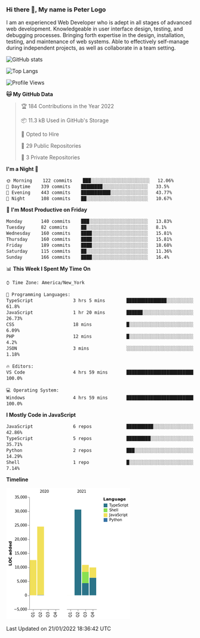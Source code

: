 ### Hi there 👋, My name is Peter Logo

I am an experienced Web Developer who is adept in all stages of advanced web development. Knowledgeable in user interface design, 
testing, and debugging processes. Bringing forth expertise in the design, installation, testing, and maintenance of web systems. 
Able to effectively self-manage during independent projects, as well as collaborate in a team setting.

![GitHub stats](https://github-readme-stats.vercel.app/api?username=peterlogo&show_icons=true&count_private=true&theme=dark)

![Top Langs](https://github-readme-stats.vercel.app/api/top-langs/?username=peterlogo&theme=dark&layout=compact&langs_count=8)

<!--START_SECTION:waka-->
![Profile Views](http://img.shields.io/badge/Profile%20Views-9-blue)

**🐱 My GitHub Data** 

> 🏆 184 Contributions in the Year 2022
 > 
> 📦 11.3 kB Used in GitHub's Storage 
 > 
> 💼 Opted to Hire
 > 
> 📜 29 Public Repositories 
 > 
> 🔑 3 Private Repositories  
 > 
**I'm a Night 🦉** 

```text
🌞 Morning    122 commits    ███░░░░░░░░░░░░░░░░░░░░░░   12.06% 
🌆 Daytime    339 commits    ████████░░░░░░░░░░░░░░░░░   33.5% 
🌃 Evening    443 commits    ███████████░░░░░░░░░░░░░░   43.77% 
🌙 Night      108 commits    ██░░░░░░░░░░░░░░░░░░░░░░░   10.67%

```
📅 **I'm Most Productive on Friday** 

```text
Monday       140 commits    ███░░░░░░░░░░░░░░░░░░░░░░   13.83% 
Tuesday      82 commits     ██░░░░░░░░░░░░░░░░░░░░░░░   8.1% 
Wednesday    160 commits    ████░░░░░░░░░░░░░░░░░░░░░   15.81% 
Thursday     160 commits    ████░░░░░░░░░░░░░░░░░░░░░   15.81% 
Friday       189 commits    ████░░░░░░░░░░░░░░░░░░░░░   18.68% 
Saturday     115 commits    ██░░░░░░░░░░░░░░░░░░░░░░░   11.36% 
Sunday       166 commits    ████░░░░░░░░░░░░░░░░░░░░░   16.4%

```


📊 **This Week I Spent My Time On** 

```text
⌚︎ Time Zone: America/New_York

💬 Programming Languages: 
TypeScript               3 hrs 5 mins        ███████████████░░░░░░░░░░   61.8% 
JavaScript               1 hr 20 mins        ██████░░░░░░░░░░░░░░░░░░░   26.73% 
CSS                      18 mins             █░░░░░░░░░░░░░░░░░░░░░░░░   6.09% 
PHP                      12 mins             █░░░░░░░░░░░░░░░░░░░░░░░░   4.2% 
JSON                     3 mins              ░░░░░░░░░░░░░░░░░░░░░░░░░   1.18%

🔥 Editors: 
VS Code                  4 hrs 59 mins       █████████████████████████   100.0%

💻 Operating System: 
Windows                  4 hrs 59 mins       █████████████████████████   100.0%

```

**I Mostly Code in JavaScript** 

```text
JavaScript               6 repos             ██████████░░░░░░░░░░░░░░░   42.86% 
TypeScript               5 repos             █████████░░░░░░░░░░░░░░░░   35.71% 
Python                   2 repos             ███░░░░░░░░░░░░░░░░░░░░░░   14.29% 
Shell                    1 repo              █░░░░░░░░░░░░░░░░░░░░░░░░   7.14%

```


**Timeline**

![Chart not found](https://raw.githubusercontent.com/peterlogo/peterlogo/main/charts/bar_graph.png) 


 Last Updated on 21/01/2022 18:36:42 UTC
<!--END_SECTION:waka-->


